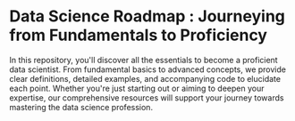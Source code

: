 #  Data Science Roadmap : Journeying from Fundamentals to Proficiency

In this repository, you'll discover all the essentials to become a proficient data scientist. From fundamental basics to advanced concepts, we provide clear definitions, detailed examples, and accompanying code to elucidate each point. Whether you're just starting out or aiming to deepen your expertise, our comprehensive resources will support your journey towards mastering the data science profession.
